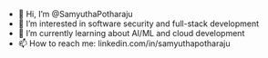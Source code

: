 - 👋 Hi, I’m @SamyuthaPotharaju
- 👀 I’m interested in software security and full-stack development
- 🌱 I’m currently learning about AI/ML and cloud development
- 📫 How to reach me: linkedin.com/in/samyuthapotharaju
<!---
SamyuthaPotharaju/SamyuthaPotharaju is a ✨ special ✨ repository because its `README.md` (this file) appears on your GitHub profile.
You can click the Preview link to take a look at your changes.
--->

